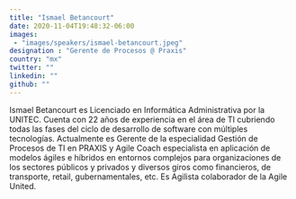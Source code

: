 ```yaml
---
title: "Ismael Betancourt"
date: 2020-11-04T19:48:32-06:00
images:
 - "images/speakers/ismael-betancourt.jpeg"
designation : "Gerente de Procesos @ Praxis"
country: "mx"
twitter: ""
linkedin: ""
github: ""
---
```


Ismael Betancourt es Licenciado en Informática Administrativa por la UNITEC. Cuenta con 22 años de experiencia en el área de TI cubriendo todas las fases del ciclo de desarrollo de software con múltiples tecnologías. Actualmente es Gerente de la especialidad Gestión de Procesos de TI en PRAXIS y Agile Coach especialista en aplicación de modelos ágiles e híbridos en entornos complejos para organizaciones de los sectores públicos y privados y diversos giros como financieros, de transporte, retail, gubernamentales, etc.  Es Agilista colaborador de la Agile United.
